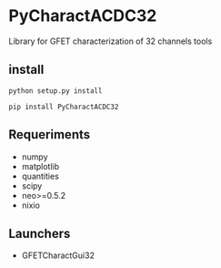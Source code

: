 # PyCharactACDC32
Library for GFET characterization of 32 channels tools


## install

```
python setup.py install
```

```
pip install PyCharactACDC32
```

## Requeriments

* numpy
* matplotlib
* quantities
* scipy
* neo>=0.5.2
* nixio


## Launchers

* GFETCharactGui32
